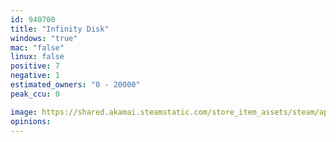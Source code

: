 ```yaml
---
id: 940700
title: "Infinity Disk"
windows: "true"
mac: "false"
linux: false
positive: 7
negative: 1
estimated_owners: "0 - 20000"
peak_ccu: 0

image: https://shared.akamai.steamstatic.com/store_item_assets/steam/apps/940700/header.jpg?t=1543836572
opinions:
---
```

